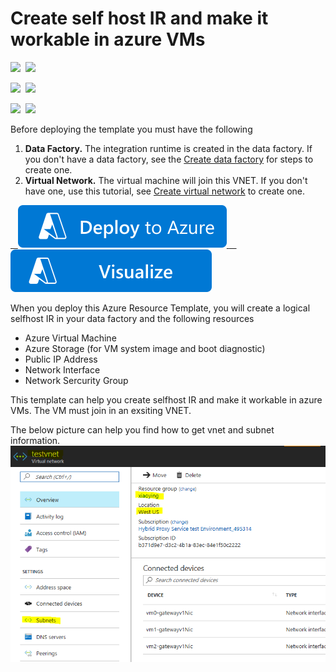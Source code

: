 # Create self host IR and make it workable in azure VMs

<IMG SRC="https://azurequickstartsservice.blob.core.windows.net/badges/101-vms-with-selfhost-integration-runtime/PublicLastTestDate.svg" />&nbsp;
<IMG SRC="https://azurequickstartsservice.blob.core.windows.net/badges/101-vms-with-selfhost-integration-runtime/PublicDeployment.svg" />&nbsp;

<IMG SRC="https://azurequickstartsservice.blob.core.windows.net/badges/101-vms-with-selfhost-integration-runtime/FairfaxLastTestDate.svg" />&nbsp;
<IMG SRC="https://azurequickstartsservice.blob.core.windows.net/badges/101-vms-with-selfhost-integration-runtime/FairfaxDeployment.svg" />&nbsp;

<IMG SRC="https://azurequickstartsservice.blob.core.windows.net/badges/101-vms-with-selfhost-integration-runtime/BestPracticeResult.svg" />&nbsp;
<IMG SRC="https://azurequickstartsservice.blob.core.windows.net/badges/101-vms-with-selfhost-integration-runtime/CredScanResult.svg" />&nbsp;

Before deploying the template you must have the following

1. **Data Factory.** The integration runtime is created in the data factory. If you don't have a data factory,  see the [Create data factory](https://docs.microsoft.com/en-us/azure/data-factory/data-factory-move-data-between-onprem-and-cloud#create-data-factory) for steps to create one.
2. **Virtual Network.** The virtual machine will join this VNET. If you don't have one, use this tutorial, see [Create virtual network](https://docs.microsoft.com/en-us/azure/virtual-network/virtual-networks-create-vnet-arm-pportal#create-a-virtual-network) to create one.


<a href="https://portal.azure.com/#create/Microsoft.Template/uri/https%3A%2F%2Fraw.githubusercontent.com%2FAzure%2Fazure-quickstart-templates%2Fmaster%2F101-vms-with-selfhost-integration-runtime%2Fazuredeploy.json" target="_blank">
    <img src="https://raw.githubusercontent.com/Azure/azure-quickstart-templates/master/1-CONTRIBUTION-GUIDE/images/deploytoazure.svg"/>
</a>
<a href="http://armviz.io/#/?load=https%3A%2F%2Fraw.githubusercontent.com%2FAzure%2Fazure-quickstart-templates%2Fmaster%2F101-vms-with-selfhost-integration-runtime%2Fazuredeploy.json" target="_blank">
    <img src="https://raw.githubusercontent.com/Azure/azure-quickstart-templates/master/1-CONTRIBUTION-GUIDE/images/visualizebutton.svg"/>
</a>

When you deploy this Azure Resource Template, you will create a logical selfhost IR in your data factory and the following resources
- Azure Virtual Machine 
- Azure Storage (for VM system image and boot diagnostic)
- Public IP Address
- Network Interface
- Network Sercurity Group

This template can help you create selfhost IR and make it workable in azure VMs. The VM must join in an exsiting VNET. 

The below picture can help you find how to get vnet and subnet information.
![](images/vnet.png)

